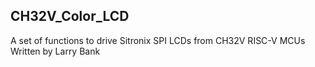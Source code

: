 ## CH32V_Color_LCD ##

A set of functions to drive Sitronix SPI LCDs from CH32V RISC-V MCUs<br>
Written by Larry Bank<br>

